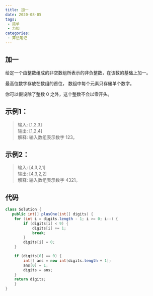```yaml
---
title: 加一
date: 2020-08-05
tags:
 - 简单
 - 力扣
categories:
 - 算法笔记
---
```


## 加一 

给定一个由整数组成的非空数组所表示的非负整数，在该数的基础上加一。

最高位数字存放在数组的首位， 数组中每个元素只存储单个数字。

你可以假设除了整数 0 之外，这个整数不会以零开头。


## 示例1：
>输入: [1,2,3]  
输出: [1,2,4]  
解释: 输入数组表示数字 123。

## 示例2：
>输入: [4,3,2,1]  
输出: [4,3,2,2]  
解释: 输入数组表示数字 4321。

## 代码
```java
class Solution {
   public int[] plusOne(int[] digits) {
    for (int i = digits.length - 1; i >= 0; i--) {
        if (digits[i] < 9) {
            digits[i] += 1;
            break;
        } 
        digits[i] = 0; 
    }

    if (digits[0] == 0) {
        int[] ans = new int[digits.length + 1];
        ans[0] = 1; 
        digits = ans;
    }
    return digits;
    }
}
```
